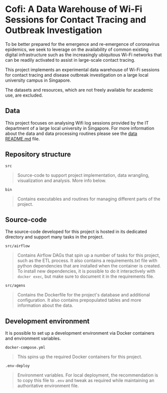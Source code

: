 # Cofi: A Data Warehouse of Wi-Fi Sessions for Contact Tracing and Outbreak Investigation

To be better prepared for the emergence and re-emergence of coronavirus
epidemics, we seek to leverage on the availability of common existing digital
infrastructure such as the increasingly ubiquitous Wi-Fi networks that can be
readily activated to assist in large-scale contact tracing. 

This project implements an experimental data warehouse of Wi-Fi sessions for
contact tracing and disease outbreak investigation on a large local university
campus in Singapore.

The datasets and resources, which are not freely available for academic use,
are excluded.

## Data

This project focuses on analysing Wifi log sessions provided by the IT
department of a large local university in Singapore. For more information about
the data and data processing routines please see the [data
README.md](./src/agens/data/README.md) file.

## Repository structure

`src`
> Source-code to support project implementation, data wrangling, visualization
> and analysis. More info below.

`bin`
> Contains executables and routines for managing different parts of the
> project.


## Source-code

The source-code developed for this project is hosted in its dedicated
directory and support many tasks in the project.

`src/airflow`
> Contains Airflow DAGs that spin up a number of tasks for this project, such
> as the ETL process. It also contains a requirements.txt file with python
> dependencies that are installed when the container is created. To install new
> dependencies, it is possible to do it interactively with `docker exec`, but
> make sure to document it in the requirements file.

`src/agens`
> Contains the Dockerfile for the project's database and additional
> configuration. It also contains prepopulated tables and more information
> about the data.

## Development environment

It is possible to set up a development environment via Docker containers and
environment variables.

`docker-compose.yml`
> This spins up the required Docker containers for this project.

`.env-deploy`
> Environment variables. For local deployment, the recommendation is to copy
> this file to `.env` and tweak as required while maintaining an authoritative
> environment file.
